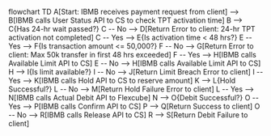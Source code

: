 flowchart TD
    A[Start: IBMB receives payment request from client] --> B[IBMB calls User Status API to CS to check TPT activation time]
    B --> C{Has 24-hr wait passed?}
    C -- No --> D[Return Error to client: 24-hr TPT activation not completed]
    C -- Yes --> E{Is activation time < 48 hrs?}
    E -- Yes --> F{Is transaction amount <= 50,000?}
    F -- No --> G[Return Error to client: Max 50k transfer in first 48 hrs exceeded]
    F -- Yes --> H[IBMB calls Available Limit API to CS]
    E -- No --> H[IBMB calls Available Limit API to CS]
    H --> I{Is limit available?}
    I -- No --> J[Return Limit Breach Error to client]
    I -- Yes --> K[IBMB calls Hold API to CS to reserve amount]
    K --> L{Hold Successful?}
    L -- No --> M[Return Hold Failure Error to client]
    L -- Yes --> N[IBMB calls Actual Debit API to Flexcube]
    N --> O{Debit Successful?}
    O -- Yes --> P[IBMB calls Confirm API to CS]
    P --> Q[Return Success to client]
    O -- No --> R[IBMB calls Release API to CS]
    R --> S[Return Debit Failure to client]

